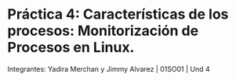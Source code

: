 # Práctica 4: Características de los procesos: Monitorización de Procesos en Linux.
Integrantes: Yadira Merchan y Jimmy Alvarez | 01SO01 | Und 4
